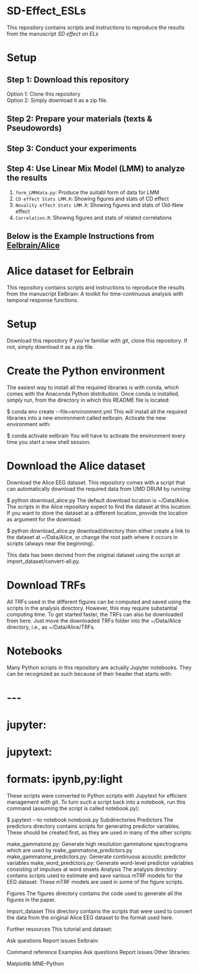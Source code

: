 # SD-Effect_ESLs
This repository contains scripts and instructions to reproduce the results from the manuscript *SD effect on ELs*

# Setup
## Step 1: Download this repository
Option 1: Clone this repository  
Option 2: Simply download it as a zip file.


## Step 2: Prepare your materials (texts & Pseudowords)

## Step 3: Conduct your experiments

## Step 4: Use Linear Mix Model (LMM) to analyze the results
1. `form_LMMdata.py`: Produce the suitabl form of data for LMM
2. `CD effect Stats LMM.R`: Showing figures and stats of CD effect
3. `Novality effect Stats LMM.R`: Showing figures and stats of Old-New effect
4. `Correlation.R`: Showing figures and stats of related correlations





## Below is the Example Instructions from [Eelbrain/Alice](https://github.com/Eelbrain/Alice)
# Alice dataset for Eelbrain
This repository contains scripts and instructions to reproduce the results from the manuscript Eelbrain: A toolkit for time-continuous analysis with temporal response functions.

# Setup
Download this repository
If you're familiar with git, clone this repository. If not, simply download it as a zip file.

# Create the Python environment
The easiest way to install all the required libraries is with conda, which comes with the Anaconda Python distribution. Once conda is installed, simply run, from the directory in which this README file is located:

$ conda env create --file=environment.yml
This will install all the required libraries into a new environment called eelbrain. Activate the new environment with:

$ conda activate eelbrain
You will have to activate the environment every time you start a new shell session.

# Download the Alice dataset
Download the Alice EEG dataset. This repository comes with a script that can automatically download the required data from UMD DRUM by running:

$ python download_alice.py
The default download location is ~/Data/Alice. The scripts in the Alice repository expect to find the dataset at this location. If you want to store the dataset at a different location, provide the location as argument for the download:

$ python download_alice.py download/directory
then either create a link to the dataset at ~/Data/Alice, or change the root path where it occurs in scripts (always near the beginning).

This data has been derived from the original dataset using the script at import_dataset/convert-all.py.

# Download TRFs
All TRFs used in the different figures can be computed and saved using the scripts in the analysis directory. However, this may require substantial computing time. To get started faster, the TRFs can also be downloaded from here. Just move the downloaded TRFs folder into the ~/Data/Alice directory, i.e., as ~/Data/Alice/TRFs.

# Notebooks
Many Python scripts in this repository are actually Jupyter notebooks. They can be recognized as such because of their header that starts with:

# ---
# jupyter:
#   jupytext:
#     formats: ipynb,py:light
These scripts were converted to Python scripts with Jupytext for efficient management with git. To turn such a script back into a notebook, run this command (assuming the script is called notebook.py):

$ jupytext --to notebook notebook.py
Subdirectories
Predictors
The predictors directory contains scripts for generating predictor variables. These should be created first, as they are used in many of the other scripts:

make_gammatone.py: Generate high resolution gammatone spectrograms which are used by make_gammatone_predictors.py
make_gammatone_predictors.py: Generate continuous acoustic predictor variables
make_word_predictors.py: Generate word-level predictor variables consisting of impulses at word onsets
Analysis
The analysis directory contains scripts used to estimate and save various mTRF models for the EEG dataset. These mTRF models are used in some of the figure scripts.

Figures
The figures directory contains the code used to generate all the figures in the paper.

Import_dataset
This directory contains the scripts that were used to convert the data from the original Alice EEG dataset to the format used here.

Further resources
This tutorial and dataset:

Ask questions
Report issues
Eelbrain:

Command reference
Examples
Ask questions
Report issues
Other libraries:

Matplotlib
MNE-Python

